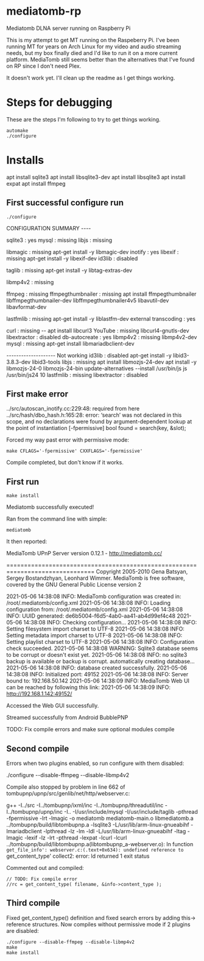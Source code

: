 # mediatomb-rp
Mediatomb DLNA server running on Raspberry Pi

This is my attempt to get MT running on the Raspeberry Pi. I've been running MT for years on Arch Linux for my video and audio streaming needs, but my box finally died and I'd like to run it on a more current platform. MediaTomb still seems better than the alternatives that I've found on RP since I don't need Plex.


It doesn't work yet. I'll clean up the readme as I get things working.



# Steps for debugging

These are the steps I'm following to try to get things working.

```
automake
./configure
```

# Installs

apt install sqlite3
apt install libsqlite3-dev
apt install libsqlite3
apt install expat
apt install ffmpeg

## First successful configure run

`./configure`

CONFIGURATION SUMMARY ----

sqlite3               : yes
mysql                 : missing
libjs                 : missing

libmagic              : missing
    apt-get install -y libmagic-dev
inotify               : yes
    libexif               : missing
    apt-get install -y libexif-dev
id3lib                : disabled

taglib                : missing
    apt-get install -y libtag-extras-dev

libmp4v2              : missing

ffmpeg                : missing
ffmpegthumbnailer     : missing
    apt install ffmpegthumbnailer libffmpegthumbnailer-dev libffmpegthumbnailer4v5 libavutil-dev libavformat-dev

lastfmlib             : missing
    apt-get install -y liblastfm-dev
external transcoding  : yes

curl                  : missing -- apt install libcurl3
YouTube               : missing
    libcurl4-gnutls-dev
libextractor          : disabled
db-autocreate         : yes
libmp4v2              : missing
    libmp4v2-dev
mysql                 : missing
    apt-get install libmariadbclient-dev


-------------------- Not working
id3lib                : disabled
    apt-get install -y libid3-3.8.3-dev libid3-tools
libjs                 : missing
     apt install libmozjs-24-dev
     apt install -y libmozjs-24-0 libmozjs-24-bin
     update-alternatives --install /usr/bin/js js /usr/bin/js24 10
lastfmlib             : missing
libextractor          : disabled


## First make error

../src/autoscan_inotify.cc:229:48:   required from here
../src/hash/dbo_hash.h:165:28: error: ‘search’ was not declared in this scope, and no declarations were found by argument-dependent lookup at the point of instantiation [-fpermissive]
         bool found = search(key, &slot);

Forced my way past error with permissive mode:

`make CFLAGS='-fpermissive' CXXFLAGS='-fpermissive'`

Compile completed, but don't know if it works.


## First run

`make install`

Mediatomb successfully executed!

Ran from the command line with simple:

`mediatomb`

It then reported:

MediaTomb UPnP Server version 0.12.1 - http://mediatomb.cc/

===============================================================================
Copyright 2005-2010 Gena Batsyan, Sergey Bostandzhyan, Leonhard Wimmer.
MediaTomb is free software, covered by the GNU General Public License version 2

2021-05-06 14:38:08    INFO: MediaTomb configuration was created in: /root/.mediatomb/config.xml
2021-05-06 14:38:08    INFO: Loading configuration from: /root/.mediatomb/config.xml
2021-05-06 14:38:08    INFO: UUID generated: de6b5004-f6d5-4ab0-aa41-ab4d99ef4c48
2021-05-06 14:38:08    INFO: Checking configuration...
2021-05-06 14:38:08    INFO: Setting filesystem import charset to UTF-8
2021-05-06 14:38:08    INFO: Setting metadata import charset to UTF-8
2021-05-06 14:38:08    INFO: Setting playlist charset to UTF-8
2021-05-06 14:38:08    INFO: Configuration check succeeded.
2021-05-06 14:38:08 WARNING: Sqlite3 database seems to be corrupt or doesn't exist yet.
2021-05-06 14:38:08    INFO: no sqlite3 backup is available or backup is corrupt. automatically creating database...
2021-05-06 14:38:08    INFO: database created successfully.
2021-05-06 14:38:08    INFO: Initialized port: 49152
2021-05-06 14:38:08    INFO: Server bound to: 192.168.50.142
2021-05-06 14:38:09    INFO: MediaTomb Web UI can be reached by following this link:
2021-05-06 14:38:09    INFO: http://192.168.1.142:49152/

Accessed the Web GUI successfully.

Streamed successfully from Android BubblePNP

TODO: Fix compile errors and make sure optional modules compile


## Second compile

Errors when two plugins enabled, so run configure with them disabled:

./configure --disable-ffmpeg --disable-libmp4v2

Compile also stopped by problem in line 662 of tombupnp/upnp/src/genlib/net/http/webserver.c:

g++ -I../src -I../tombupnp/ixml/inc -I../tombupnp/threadutil/inc -I../tombupnp/upnp/inc -I..  -I/usr/include/mysql   -I/usr/include/taglib       -pthread        -fpermissive  -lrt  -lmagic -o mediatomb mediatomb-main.o libmediatomb.a ../tombupnp/build/libtombupnp.a              -lsqlite3 -L/usr/lib/arm-linux-gnueabihf  -lmariadbclient -lpthread -lz -lm -ldl -L/usr/lib/arm-linux-gnueabihf -ltag   -lmagic  -lexif -lz -lrt -pthread    -lexpat     -lcurl -lcurl
../tombupnp/build/libtombupnp.a(libtombupnp_a-webserver.o): In function `get_file_info':
webserver.c:(.text+0x634): undefined reference to `get_content_type'
collect2: error: ld returned 1 exit status


Commented out and compiled:

    // TODO: Fix compile error
    //rc = get_content_type( filename, &info->content_type );

## Third compile

Fixed get_content_type() definition and fixed search errors by adding this-> reference structures. Now compiles without permissive mode if 2 plugins are disabled:

```
./configure --disable-ffmpeg --disable-libmp4v2
make
make install
```




